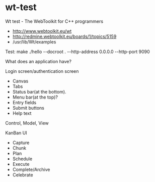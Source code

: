 wt-test
=======

Wt test - The WebToolkit for C++ programmers


* http://www.webtoolkit.eu/wt
* http://redmine.webtoolkit.eu/boards/1/topics/5159
* /usr/lib/Wt/examples



Test:
make
./hello --docroot . --http-address 0.0.0.0 --http-port 9090


What does an application have?

Login screen/authentication screen

* Canvas
* Tabs
* Status bar(at the bottom).
* Menu bar(at the top)?
* Entry fields
* Submit buttons
* Help text

Control, Model, View


KanBan UI
* Capture
* Chunk
* Plan
* Schedule
* Execute
* Complete/Archive
* Celebrate
